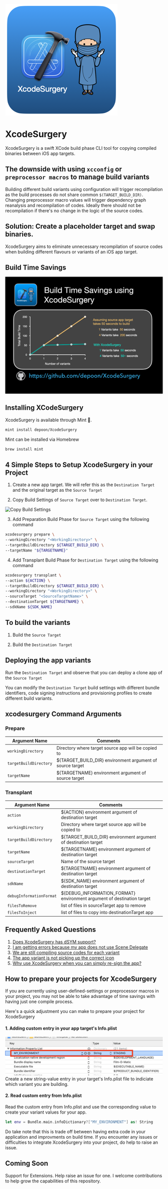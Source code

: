 
![Image of XcodeSurgery](docs/images/XcodeSurgeryLogo_v2.png)
# XcodeSurgery

XcodeSurgery is a swift XCode build phase CLI tool for copying compiled binaries between iOS app targets. 

## The downside with using `xcconfig` or `preprocessor macros` to manage build variants
Building different build variants using configuration will trigger recompilation as the build processes do not share common `$(TARGET_BUILD_DIR)`. Changing preprocessor macro values will trigger dependency graph reanalysis and recompilation of codes. Ideally there should not be recompilation if there's no change in the logic of the source codes.

## Solution: Create a placeholder target and swap binaries.
XcodeSurgery aims to eliminate unnecessary recompilation of source codes when building different flavours or variants of an iOS app target.

## Build Time Savings
![Copy Build Settings](docs/images/BuildTimeSavings.png)

## Installing XCodeSurgery


XcodeSurgery is available through Mint 🌱.
```sh
mint install depoon/XcodeSurgery
```

Mint can be installed via Homebrew
```sh
brew install mint
```

## 4 Simple Steps to Setup XcodeSurgery in your Project
1. Create a new app target. We will refer this as the `Destination Target` and the original target as the `Source Target`

2. Copy Build Settings of `Source Target` over to `Destination Target`.

![Copy Build Settings](docs/images/CopyBuildSettings.gif)

3. Add Preparation Build Phase for `Source Target` using the following command
```sh
xcodesurgery prepare \
--workingDirectory "<WorkingDirectory>" \
--targetBuildDirectory ${TARGET_BUILD_DIR} \
--targetName "${TARGETNAME}"
```
4. Add Transplant Build Phase for `Destination Target` using the following command
```sh
xcodesurgery transplant \
--action ${ACTION} \
--targetBuildDirectory ${TARGET_BUILD_DIR} \
--workingDirectory "<WorkingDirectory>" \
--sourceTarget "<SourceTargetName>" \
--destinationTarget ${TARGETNAME} \
--sdkName ${SDK_NAME}

```

## To build the variants
1. Build the `Source Target`

2. Build the `Destination Target`

## Deploying the app variants
Run the `Destination Target` and observe that you can deploy a clone app of the `Source Target`

You can modify the `Destination Target` build settings with different bundle identifiers, code signing instructions and provisioning profiles to create different build variants.

## xcodesurgery Command Arguments
### Prepare
Argument Name | Comments
------------ | -------------
`workingDirectory` | Directory where target source app will be copied to
`targetBuildDirectory` | ${TARGET_BUILD_DIR} environment argument of source target
`targetName` | ${TARGETNAME} environment argument of source target

### Transplant
Argument Name | Comments
------------ | -------------
`action` | ${ACTION} environment argument of destination target
`workingDirectory` | Directory where target source app will be copied to
`targetBuildDirectory` | ${TARGET_BUILD_DIR} environment argument of destination target
`targetName` | ${TARGETNAME} environment argument of destination target
`sourceTarget` | Name of the source target
`destinationTarget` | ${TARGETNAME} environment argument of destination target
`sdkName` | ${SDK_NAME} environment argument of destination target
`debugInformationFormat` | ${DEBUG_INFORMATION_FORMAT} environment argument of destination target
`filesToRemove` | list of files in sourceTarget app to remove
`filesToInject` | list of files to copy into destinationTarget app

## Frequently Asked Questions
1. [Does XcodeSurgery has dSYM support?](./docs/faq.md#does-xcodesurgery-has-dsym-support)
2. [I am getting errors because my app does not use Scene Delegate](./docs/faq.md#i-am-getting-errors-because-my-app-does-not-use-scene-delegate)
3. [We are still compiling source codes for each variant](./docs/faq.md#we-are-still-compiling-source-codes-for-each-variant)
4. [The app variant is not picking up the correct icon](./docs/faq.md#the-app-variant-is-not-picking-up-the-correct-icon)
5. [Why use XcodeSurgery when you can simply re-sign the app?](./docs/faq.md#why-use-xcodesurgery-when-you-can-simply-re-sign-the-app)

## How to prepare your projects for XcodeSurgery
If you are currently using user-defined-settings or preprocessor macros in your project, you may not be able to take advantage of time savings with having just one compile process.

Here's a quick adjustment you can make to prepare your project for XcodeSurgery

#### 1. Adding custom entry in your app target's Info.plist
![Adding custom entry in your app target's Info.plist](docs/images/ExampleCustomEnvInfo.png)
Create a new string-value entry in your target's Info.plist file to indiciate which variant you are building.

#### 2. Read custom entry from Info.plist
Read the custom entry from Info.plist and use the corresponding value to create your variant values for your app.
```swift
let env = Bundle.main.infoDictionary?["MY_ENVIRONMENT"] as! String
```

Do take note that this is trade off between having extra code in your application and improvments on build time. If you encounter any issues or difficulties to integrate XcodeSurgery into your project, do help to raise an issue.

## Coming Soon
Support for Extensions. Help raise an issue for one. I welcome contributions to help grow the capabilities of this repository.